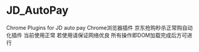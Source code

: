 # JD_AutoPay
Chrome Plugins for JD auto pay
Chrome浏览器插件
京东抢购秒杀正常购自动化插件
当前使用正常
若使用请保证网络优良
所有操作即DOM加载完成后方可进行
